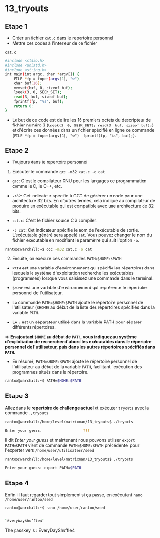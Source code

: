 # 13_tryouts

## Etape 1 
* Créer un fichier `cat.c` dans le repertoire personnel
* Mettre ces codes à l'interieur de ce fichier

`cat.c`
````sh  
#include <stdio.h>
#include <unistd.h>
#include <string.h>
int main(int argc, char *argv[]) {
    FILE *fp = fopen(argv[1], "w");
    char buf[16];
    memset(buf, 0, sizeof buf);
    lseek(3, 0, SEEK_SET);
    read(3, buf, sizeof buf);
    fprintf(fp, "%s", buf);
    return 0;
}
````
* Le but de ce code est de lire les 16 premiers octets du descripteur de fichier numéro 3 (`lseek(3, 0, SEEK_SET); read(3, buf, sizeof buf);`) et d'écrire ces données dans un fichier spécifié en ligne de commande (`FILE *fp = fopen(argv[1], "w"); fprintf(fp, "%s", buf);`).


## Etape 2 
* Toujours dans le repertoire personnel
1. Exécuter le commande `gcc -m32 cat.c -o cat`

* `gcc`: C'est le compilateur GNU pour les langages de programmation comme le C, le C++, etc.

* `-m32`: Cet indicateur spécifie à GCC de générer un code pour une architecture 32 bits. En d'autres termes, cela indique au compilateur de produire un exécutable qui est compatible avec une architecture de 32 bits.

* `cat.c`: C'est le fichier source C à compiler.

* `-o cat`: Cet indicateur spécifie le nom de l'exécutable de sortie. L'exécutable généré sera appelé `cat`. Vous pouvez changer le nom du fichier exécutable en modifiant le paramètre qui suit l'option `-o`.


````sh
rantoo@warchall:~$ gcc -m32 cat.c -o cat

````

2. Ensuite, on exécute ces commandes `PATH=$HOME:$PATH`


* `PATH` est une variable d'environnement qui spécifie les répertoires dans lesquels le système d'exploitation recherche les exécutables (programmes) lorsque vous saisissez une commande dans le terminal.

* `$HOME` est une variable d'environnement qui représente le répertoire personnel de l'utilisateur.

* La commande `PATH=$HOME:$PATH` ajoute le répertoire personnel de l'utilisateur (`$HOME`) au début de la liste des répertoires spécifiés dans la variable `PATH`. 
* Le `:` est un séparateur utilisé dans la variable PATH pour séparer différents répertoires.

=> **En ajoutant `$HOME` au début de `PATH`, vous indiquez au système d'exploitation de rechercher d'abord les exécutables dans le répertoire personnel de l'utilisateur, puis dans les autres répertoires spécifiés dans `PATH`.**

* En résumé, `PATH=$HOME:$PATH` ajoute le répertoire personnel de l'utilisateur au début de la variable `PATH`, facilitant l'exécution des programmes situés dans le répertoire.

````sh
rantoo@warchall:~$ PATH=$HOME:$PATH

````
## Etape 3 
Allez dans le **repertoire de challenge actuel** et exécuter `tryouts` avec la commande `./tryouts` 
 ````sh
 rantoo@warchall:/home/level/matrixman/13_tryouts$ ./tryouts

Enter your guess:                   ???

 ````
Il dit *Enter your guess* et maintenant nous pouvons utiliser `export PATH=$PATH` vient de commande `PATH=$HOME:$PATH` précédente, pour l'exporter vers `/home/user/utilisateur/seed`

````sh
rantoo@warchall:/home/level/matrixman/13_tryouts$ ./tryouts

Enter your guess: export PATH=$PATH

````

## Etape 4 

Enfin, il faut regarder tout simplement si ça passe, en exécutant `nano /home/user/rantoo/seed`

````sh
rantoo@warchall:~$ nano /home/user/rantoo/seed


`EveryDayShuffle4`

````
The passkey is : EveryDayShuffle4
